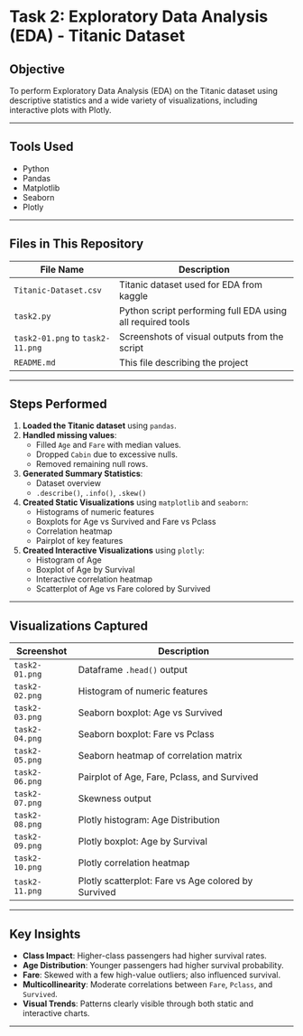 # Task 2: Exploratory Data Analysis (EDA) - Titanic Dataset 

##  Objective
To perform Exploratory Data Analysis (EDA) on the Titanic dataset using descriptive statistics and a wide variety of visualizations, including interactive plots with Plotly.

---

##  Tools Used
- Python
- Pandas
- Matplotlib
- Seaborn
- Plotly

---

##  Files in This Repository

| File Name             | Description |
|-----------------------|-------------|
| `Titanic-Dataset.csv` |  Titanic dataset used for EDA from kaggle |
| `task2.py`            | Python script performing full EDA using all required tools |
| `task2-01.png` to `task2-11.png` | Screenshots of visual outputs from the script |
| `README.md`           | This file describing the project |

---

##  Steps Performed

1. **Loaded the Titanic dataset** using `pandas`.
2. **Handled missing values**:
   - Filled `Age` and `Fare` with median values.
   - Dropped `Cabin` due to excessive nulls.
   - Removed remaining null rows.
3. **Generated Summary Statistics**:
   - Dataset overview
   - `.describe()`, `.info()`, `.skew()`
4. **Created Static Visualizations** using `matplotlib` and `seaborn`:
   - Histograms of numeric features
   - Boxplots for Age vs Survived and Fare vs Pclass
   - Correlation heatmap
   - Pairplot of key features
5. **Created Interactive Visualizations** using `plotly`:
   - Histogram of Age
   - Boxplot of Age by Survival
   - Interactive correlation heatmap
   - Scatterplot of Age vs Fare colored by Survived

---

##  Visualizations Captured

| Screenshot | Description |
|------------|-------------|
| `task2-01.png` | Dataframe `.head()` output |
| `task2-02.png` | Histogram of numeric features |
| `task2-03.png` | Seaborn boxplot: Age vs Survived |
| `task2-04.png` | Seaborn boxplot: Fare vs Pclass |
| `task2-05.png` | Seaborn heatmap of correlation matrix |
| `task2-06.png` | Pairplot of Age, Fare, Pclass, and Survived |
| `task2-07.png` | Skewness output |
| `task2-08.png` | Plotly histogram: Age Distribution |
| `task2-09.png` | Plotly boxplot: Age by Survival |
| `task2-10.png` | Plotly correlation heatmap |
| `task2-11.png` | Plotly scatterplot: Fare vs Age colored by Survived |


---

##  Key Insights

- **Class Impact**: Higher-class passengers had higher survival rates.
- **Age Distribution**: Younger passengers had higher survival probability.
- **Fare**: Skewed with a few high-value outliers; also influenced survival.
- **Multicollinearity**: Moderate correlations between `Fare`, `Pclass`, and `Survived`.
- **Visual Trends**: Patterns clearly visible through both static and interactive charts.

---
